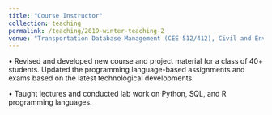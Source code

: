 ```yaml
---
title: "Course Instructor"
collection: teaching
permalink: /teaching/2019-winter-teaching-2
venue: "Transportation Database Management (CEE 512/412), Civil and Environmental Engineering"
---
```

• Revised and developed new course and project material for a class of 40+ students. Updated the
programming language-based assignments and exams based on the latest technological developments.

• Taught lectures and conducted lab work on Python, SQL, and R programming languages.
